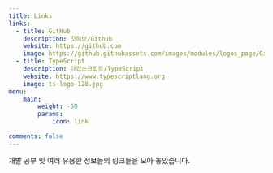 ```yaml
---
title: Links
links:
  - title: GitHub
    description: 깃허브/Github
    website: https://github.com
    image: https://github.githubassets.com/images/modules/logos_page/GitHub-Mark.png
  - title: TypeScript
    description: 타입스크립트/TypeScript
    website: https://www.typescriptlang.org
    image: ts-logo-128.jpg
menu:
    main: 
        weight: -50
        params:
            icon: link

comments: false
---
```


개발 공부 및 여러 유용한 정보들의 링크들을 모아 놓았습니다.

